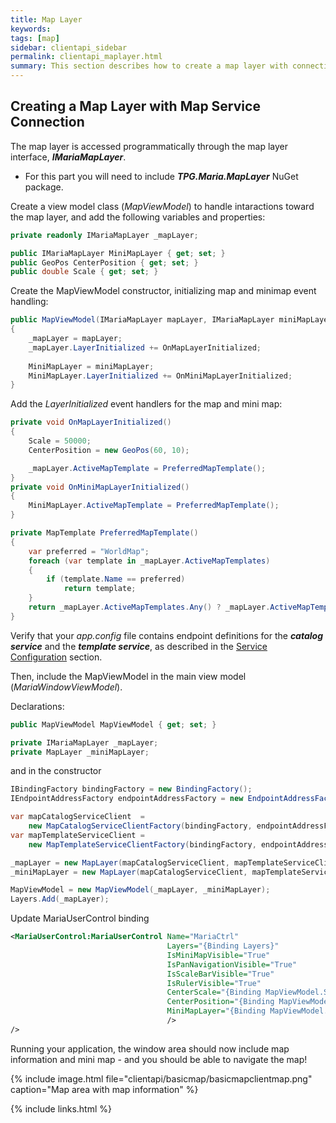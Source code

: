```yaml
---
title: Map Layer
keywords: 
tags: [map]
sidebar: clientapi_sidebar
permalink: clientapi_maplayer.html
summary: This section describes how to create a map layer with connection to the Maria Map services.
---
```

## Creating a Map Layer with Map Service Connection

The map layer is accessed programmatically through the map layer interface, ***IMariaMapLayer***.

* For this part you will need to include ***TPG.Maria.MapLayer*** NuGet package.

Create a view model class (*MapViewModel*) to handle intaractions toward the map layer, and add the following variables and properties:

```csharp
private readonly IMariaMapLayer _mapLayer;

public IMariaMapLayer MiniMapLayer { get; set; }
public GeoPos CenterPosition { get; set; }
public double Scale { get; set; }
```

Create the MapViewModel constructor, initializing map and minimap event handling:

```csharp
public MapViewModel(IMariaMapLayer mapLayer, IMariaMapLayer miniMapLayer)
{
    _mapLayer = mapLayer;
    _mapLayer.LayerInitialized += OnMapLayerInitialized;
    
    MiniMapLayer = miniMapLayer;
    MiniMapLayer.LayerInitialized += OnMiniMapLayerInitialized;
}
```

 Add the *LayerInitialized* event handlers for the map and mini map:

```csharp
private void OnMapLayerInitialized()
{
    Scale = 50000;
    CenterPosition = new GeoPos(60, 10);

    _mapLayer.ActiveMapTemplate = PreferredMapTemplate();
}
private void OnMiniMapLayerInitialized()
{
    MiniMapLayer.ActiveMapTemplate = PreferredMapTemplate();
}

private MapTemplate PreferredMapTemplate()
{
    var preferred = "WorldMap";
    foreach (var template in _mapLayer.ActiveMapTemplates)
    {
        if (template.Name == preferred)
            return template;
    }
    return _mapLayer.ActiveMapTemplates.Any() ? _mapLayer.ActiveMapTemplates.Last() : null;
}
```

Verify that your *app.config* file contains endpoint definitions for the ***catalog service*** and the ***template service***, as described in the [Service Configuration](clientapi_serviceconfiguration.html) section.

Then, include the MapViewModel in the main view model (*MariaWindowViewModel*).

Declarations:

```csharp
public MapViewModel MapViewModel { get; set; }

private IMariaMapLayer _mapLayer;
private MapLayer _miniMapLayer;
```

and in the constructor

```csharp
IBindingFactory bindingFactory = new BindingFactory();
IEndpointAddressFactory endpointAddressFactory = new EndpointAddressFactory();

var mapCatalogServiceClient  = 
    new MapCatalogServiceClientFactory(bindingFactory, endpointAddressFactory).New("MapCatalogService");
var mapTemplateServiceClient = 
    new MapTemplateServiceClientFactory(bindingFactory, endpointAddressFactory).New("TemplateService");

_mapLayer = new MapLayer(mapCatalogServiceClient, mapTemplateServiceClient);
_miniMapLayer = new MapLayer(mapCatalogServiceClient, mapTemplateServiceClient);

MapViewModel = new MapViewModel(_mapLayer, _miniMapLayer);
Layers.Add(_mapLayer);
```

Update MariaUserControl binding

```xml
<MariaUserControl:MariaUserControl Name="MariaCtrl"
                                   Layers="{Binding Layers}"
                                   IsMiniMapVisible="True"
                                   IsPanNavigationVisible="True" 
                                   IsScaleBarVisible="True" 
                                   IsRulerVisible="True" 
                                   CenterScale="{Binding MapViewModel.Scale}" 
                                   CenterPosition="{Binding MapViewModel.CenterPosition}" 
                                   MiniMapLayer="{Binding MapViewModel.MiniMapLayer}"     
                                   />
/>
```

Running your application, the window area should now include map information and mini map - and you should be able to navigate the map!

{% include image.html file="clientapi/basicmap/basicmapclientmap.png" caption="Map area with map information" %}

{% include links.html %}